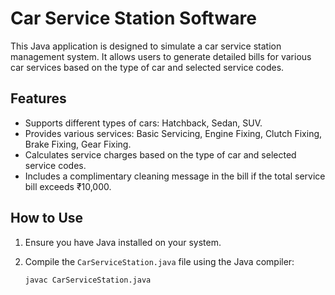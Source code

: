 # Car Service Station Software

This Java application is designed to simulate a car service station management system. It allows users to generate detailed bills for various car services based on the type of car and selected service codes.

## Features

- Supports different types of cars: Hatchback, Sedan, SUV.
- Provides various services: Basic Servicing, Engine Fixing, Clutch Fixing, Brake Fixing, Gear Fixing.
- Calculates service charges based on the type of car and selected service codes.
- Includes a complimentary cleaning message in the bill if the total service bill exceeds ₹10,000.

## How to Use

1. Ensure you have Java installed on your system.

2. Compile the `CarServiceStation.java` file using the Java compiler:

   ```bash
   javac CarServiceStation.java
